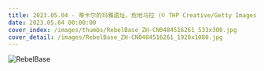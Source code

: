 ```yaml
---
title: 2023.05.04 - 蒂卡尔的玛雅遗址，危地马拉 (© THP Creative/Getty Images)
date: 2023.05.04 00:00:00
cover_index: /images/thumbs/RebelBase_ZH-CN0484516261_533x300.jpg
cover_detail: /images/RebelBase_ZH-CN0484516261_1920x1080.jpg
---
```


![RebelBase](/images/RebelBase_ZH-CN0484516261_1920x1080.jpg)
